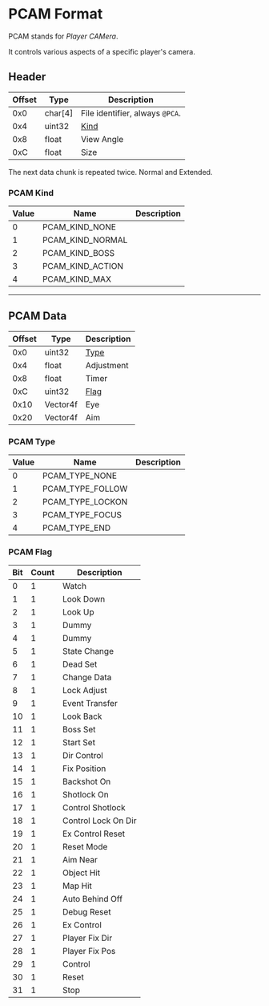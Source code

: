 # PCAM Format

PCAM stands for *Player CAMera*.

It controls various aspects of a specific player's camera.

## Header

| Offset | Type  | Description
|--------|-------|------------
| 0x0     | char[4]   | File identifier, always `@PCA`.
| 0x4     | uint32  | [Kind](#PCAM-Kind)
| 0x8     | float  | View Angle
| 0xC     | float  | Size

The next data chunk is repeated twice. Normal and Extended.

### PCAM Kind
| Value | Name  | Description
|--------|-------|------------
| 0     | PCAM_KIND_NONE   | 
| 1     | PCAM_KIND_NORMAL   | 
| 2     | PCAM_KIND_BOSS   | 
| 3     | PCAM_KIND_ACTION   | 
| 4     | PCAM_KIND_MAX   | 

---

## PCAM Data

| Offset | Type  | Description
|--------|-------|------------
| 0x0     | uint32   | [Type](#PCAM-Type)
| 0x4     | float   | Adjustment
| 0x8     | float   | Timer
| 0xC     | uint32   | [Flag](#PCAM-Flag)
| 0x10     | Vector4f   | Eye
| 0x20     | Vector4f   | Aim

### PCAM Type
| Value | Name  | Description
|--------|-------|------------
| 0     | PCAM_TYPE_NONE   | 
| 1     | PCAM_TYPE_FOLLOW   | 
| 2     | PCAM_TYPE_LOCKON   | 
| 3     | PCAM_TYPE_FOCUS   | 
| 4     | PCAM_TYPE_END   | 

### PCAM Flag

| Bit | Count | Description 
|-----|-------|-------------
|  0 | 1 | Watch
|  1 | 1 | Look Down
|  2 | 1 | Look Up
|  3 | 1 | Dummy
|  4 | 1 | Dummy
|  5 | 1 | State Change
|  6 | 1 | Dead Set
|  7 | 1 | Change Data
|  8 | 1 | Lock Adjust
|  9 | 1 | Event Transfer
| 10 | 1 | Look Back
| 11 | 1 | Boss Set
| 12 | 1 | Start Set
| 13 | 1 | Dir Control
| 14 | 1 | Fix Position
| 15 | 1 | Backshot On
| 16 | 1 | Shotlock On
| 17 | 1 | Control Shotlock
| 18 | 1 | Control Lock On Dir
| 19 | 1 | Ex Control Reset
| 20 | 1 | Reset Mode
| 21 | 1 | Aim Near
| 22 | 1 | Object Hit
| 23 | 1 | Map Hit
| 24 | 1 | Auto Behind Off
| 25 | 1 | Debug Reset
| 26 | 1 | Ex Control
| 27 | 1 | Player Fix Dir
| 28 | 1 | Player Fix Pos
| 29 | 1 | Control
| 30 | 1 | Reset
| 31 | 1 | Stop